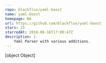```yaml
---
repo: blackflux/yaml-boost
name: yaml-boost
homepage: NA
url: https://github.com/blackflux/yaml-boost
stars: 25
starredAt: 2018-08-16T17:00:47Z
description: |-
    Yaml Parser with various additions.
---
```


[object Object]
